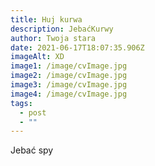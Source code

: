 ```yaml
---
title: Huj kurwa
description: JebaćKurwy
author: Twoja stara
date: 2021-06-17T18:07:35.906Z
imageAlt: XD
image1: /image/cvImage.jpg
image2: /image/cvImage.jpg
image3: /image/cvImage.jpg
image4: /image/cvImage.jpg
tags:
  - post
  - ""
---
```

Jebać spy